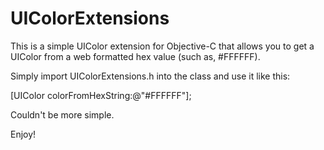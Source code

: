 UIColorExtensions
=================

This is a simple UIColor extension for Objective-C that allows you to get a UIColor from a web formatted hex value (such as, #FFFFFF).

Simply import UIColorExtensions.h into the class and use it like this:

  [UIColor colorFromHexString:@"#FFFFFF"];

Couldn't be more simple.

Enjoy!
